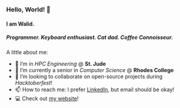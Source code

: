 ### Hello, World! 👋

#### I am Walid.

##### Programmer. Keyboard enthusiast. Cat dad. Coffee Connoisseur.

A little about me:
- 🔭 I’m in _HPC Engineering_ @ __St. Jude__
- 🌱 I’m currently a senior in _Computer Science_ @ __Rhodes College__
- 👯 I’m looking to collaborate on open-source projects during _Hacktoberfest_!
- 📫 How to reach me: I prefer [LinkedIn](https://www.linkedin.com/in/abualafia/ "Walid's LinkedIn!"), but email should be okay!
- 💻 Check out [my website](https://abualafia.com "Walid's Portfolio Website!")!

<!--
**walidabualafia/walidabualafia** is a ✨ _special_ ✨ repository because its `README.md` (this file) appears on your GitHub profile.

Here are some ideas to get you started:

- 💬 Ask me about HPC and how I got interested!
- 😄 Pronouns: he/him
- ⚡ Fun fact: I love cats
- 🤔 I’m looking for help with ...
-->
